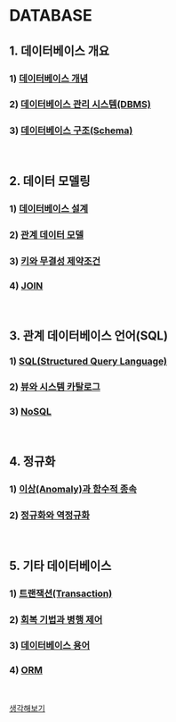 # DATABASE

## 1. 데이터베이스 개요

### 	1) [데이터베이스 개념](./데이터베이스%20개념.md)

### 	2) [데이터베이스 관리 시스템(DBMS)](./DBMS.md)

### 	3) [데이터베이스 구조(Schema)](./Schema.md)

<br/>

## 2. 데이터 모델링

### 	1) [데이터베이스 설계](./데이터베이스%20설계.md)

### 	2) [관계 데이터 모델](./관계%20데이터%20모델.md)

### 	3) [키와 무결성 제약조건](./키와%20무결성%20제약조건.md)

### 	4) [JOIN](./JOIN.md)

<br />

## 3. 관계 데이터베이스 언어(SQL)

### 	1) [SQL(Structured Query Language)](./SQL.md)

### 	2) [뷰와 시스템 카탈로그](./뷰와%20시스템카탈로그.md)

### 	3) [NoSQL](./NoSQL.md)

<br/>

## 4. 정규화

### 1) [이상(Anomaly)과 함수적 종속](./이상(Anomaly)과%20함수적%20종속.md)

### 2) [정규화와 역정규화](./정규화와%20역정규화.md)

<br />

## 5. 기타 데이터베이스

### 1) [트랜잭션(Transaction)](./Transaction.md)

### 2) [회복 기법과 병행 제어](./회복%20기법과%20병행%20제어.md)

### 3) [데이터베이스 용어](./데이터베이스%20용어.md)

### 4) [ORM](./ORM.md)



<br/>

[생각해보기](./생각해보기md)